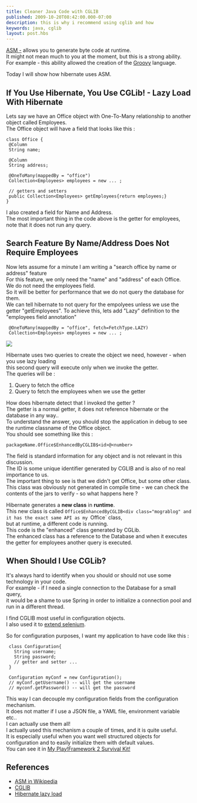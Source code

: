 ```yaml
---
title: Cleaner Java Code with CGLIB
published: 2009-10-20T08:42:00.000-07:00
description: this is why i recommend using cglib and how
keywords: java, cglib
layout: post.hbs
---
```


[ASM -](http://asm.ow2.org/) allows you to generate byte code at runtime.  
It might not mean much to you at the moment, but this is a strong ability.  
For example - this ability allowed the creation of the [Groovy](http://groovy.codehaus.org/) language.  

Today I will show how hibernate uses ASM.  

## If You Use Hibernate, You Use CGLib! - Lazy Load With Hibernate

Lets say we have an Office object with One-To-Many relationship to another object called Employees.  
The Office object will have a field that looks like this :  

```
class Office {   
 @Column  
 String name;  

 @Column  
 String address;  

 @OneToMany(mappedBy = "office")  
 Collection<Employees> employees = new ... ;

 // getters and setters  
 public Collection<Employees> getEmployees{return employees;}
}
```

I also created a field for Name and Address.  
The most important thing in the code above is the getter for employees, note that it does not run any query.  

## Search Feature By Name/Address Does Not Require Employees

Now lets assume for a minute I am writing a "search office by name or address" feature  
For this feature, we only need the "name" and "address" of each Office.  
We do not need the employees field.  
So it will be better for performance that we do not query the database for them.  
We can tell hibernate to not query for the empolyees unless we use the getter "getEmployees". To achieve this, lets add "Lazy" definition to the "employees field annotation"

```
 @OneToMany(mappedBy = "office", fetch=FetchType.LAZY)  
 Collection<Employees> employees = new ... ;
```

[![](http://1.bp.blogspot.com/_J3A8WqpdCX0/St8uvOt3LlI/AAAAAAAAACY/Mk3lN1dMZ4w/s320/Temp.jpg)](http://1.bp.blogspot.com/_J3A8WqpdCX0/St8uvOt3LlI/AAAAAAAAACY/Mk3lN1dMZ4w/s1600-h/Temp.jpg)  

Hibernate uses two queries to create the object we need, however - when you use lazy loading  
this second query will execute only when we invoke the getter.  
The queries will be :

1.  Query to fetch the office
2.  Query to fetch the employees when we use the getter

How does hibernate detect that I invoked the getter ?  
The getter is a normal getter, it does not reference hibernate or the database in any way..  
To understand the answer, you should stop the application in debug to see the runtime classname of the Office object.  
You should see something like this :  

```
packageName.Office$EnhancedByCGLIB$<id>@<number>
```

The <number>field is standard information for any object and is not relevant in this discussion.  
The ID is some unique identifier generated by CGLIB and is also of no real importance to us.  
The important thing to see is that we didn't get Office, but some other class.  
This class was obviously not generated in compile time - we can check the contents of the jars to verify - so what happens here ?  


Hibernate generates a **new class** in **runtime**.  
This new class is called `Office$EnhancedByCGLIB<div class="mograblog" and it has the exact same API as my `Office` class,  
but at runtime, a different code is running.  
This code is the "enhanced" class generated by CGLib.  
The enhanced class has a reference to the Database and when it executes the getter for employees another query is executed.

## When Should I Use CGLib?

It's always hard to identify when you should or should not use some technology in your code.  
For example - if I need a single connection to the Database for a small query,  
it would be a shame to use Spring in order to initialize a connection pool and run in a different thread.

I find CGLIB most useful in configuration objects.  
I also used it to [extend selenium](/2013/07/extending-selenium-in-java.html "Mograblog Selenium Extension").

So for configuration purposes, I want my application to have code like this :  

```
 class Configuration{  
   String username;   
   String password;   
   // getter and setter ...   
 }  

 Configuration myConf = new Configuration();   
 // myConf.getUsername() -- will get the username  
 // myconf.getPassword() -- will get the password
```

This way I can decouple my configuration fields from the configuration mechanism.  
It does not matter if I use a JSON file, a YAML file, environment variable etc..  
I can actually use them all!  
I actually used this mechanism a couple of times, and it is quite useful.  
It is especially useful when you want well structured objects for configuration and to easily initialize them with default values.  
You can see it in [My Play!Framework 2 Survival Kit!](# "Mograblog - My Play!Framework2 Essentials")

## References

*   [ASM in Wikipedia](http://en.wikipedia.org/wiki/ObjectWeb_ASM)
*   [CGLIB](http://cglib.sourceforge.net/)
*   [Hibernate lazy load](http://docs.jboss.org/hibernate/stable/annotations/reference/en/html_single/#entity-hibspec-singleassoc-fetching)

